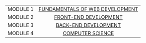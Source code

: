 | | |
| :---: | :---: |
MODULE 1 | [FUNDAMENTALS OF WEB DEVELOPMENT](https://github.com/LeonarDev/Trybe/tree/main/Exercises/fundamentals)
MODULE 2 | [FRONT-END DEVELOPMENT](https://github.com/LeonarDev/Trybe/tree/main/Exercises/front-end)
MODULE 3 | [BACK-END DEVELOPMENT](https://github.com/LeonarDev/Trybe/tree/main/Exercises/back-end) 
MODULE 4 | [COMPUTER SCIENCE](https://github.com/LeonarDev/Trybe/tree/main/Exercises/computer-science)
